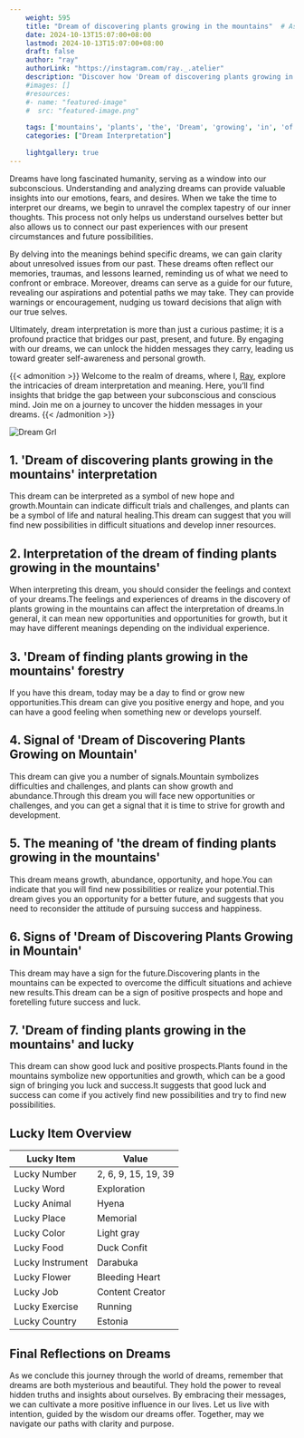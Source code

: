 ```yaml
---
    weight: 595
    title: "Dream of discovering plants growing in the mountains"  # Assuming 'title' column exists
    date: 2024-10-13T15:07:00+08:00
    lastmod: 2024-10-13T15:07:00+08:00
    draft: false
    author: "ray"
    authorLink: "https://instagram.com/ray._.atelier"
    description: "Discover how 'Dream of discovering plants growing in the mountains' can interpret your future and uncover its significant meanings in your life."
    #images: []
    #resources:
    #- name: "featured-image"
    #  src: "featured-image.png"
    
    tags: ['mountains', 'plants', 'the', 'Dream', 'growing', 'in', 'of', 'discovering']
    categories: ["Dream Interpretation"]
    
    lightgallery: true
---
```

    
Dreams have long fascinated humanity, serving as a window into our subconscious. Understanding and analyzing dreams can provide valuable insights into our emotions, fears, and desires. When we take the time to interpret our dreams, we begin to unravel the complex tapestry of our inner thoughts. This process not only helps us understand ourselves better but also allows us to connect our past experiences with our present circumstances and future possibilities.

By delving into the meanings behind specific dreams, we can gain clarity about unresolved issues from our past. These dreams often reflect our memories, traumas, and lessons learned, reminding us of what we need to confront or embrace. Moreover, dreams can serve as a guide for our future, revealing our aspirations and potential paths we may take. They can provide warnings or encouragement, nudging us toward decisions that align with our true selves.

Ultimately, dream interpretation is more than just a curious pastime; it is a profound practice that bridges our past, present, and future. By engaging with our dreams, we can unlock the hidden messages they carry, leading us toward greater self-awareness and personal growth.

{{< admonition >}}
Welcome to the realm of dreams, where I, [Ray](https://instagram.com/ray._.atelier), explore the intricacies of dream interpretation and meaning. Here, you’ll find insights that bridge the gap between your subconscious and conscious mind. Join me on a journey to uncover the hidden messages in your dreams.
{{< /admonition >}}

![Dream Grl](https://cdn.pixabay.com/photo/2017/11/02/03/35/gothic-2910057_1280.jpg "Dream Grl")

## 1. 'Dream of discovering plants growing in the mountains' interpretation
This dream can be interpreted as a symbol of new hope and growth.Mountain can indicate difficult trials and challenges, and plants can be a symbol of life and natural healing.This dream can suggest that you will find new possibilities in difficult situations and develop inner resources.

## 2. Interpretation of the dream of finding plants growing in the mountains'
When interpreting this dream, you should consider the feelings and context of your dreams.The feelings and experiences of dreams in the discovery of plants growing in the mountains can affect the interpretation of dreams.In general, it can mean new opportunities and opportunities for growth, but it may have different meanings depending on the individual experience.

## 3. 'Dream of finding plants growing in the mountains' forestry
If you have this dream, today may be a day to find or grow new opportunities.This dream can give you positive energy and hope, and you can have a good feeling when something new or develops yourself.

## 4. Signal of 'Dream of Discovering Plants Growing on Mountain'
This dream can give you a number of signals.Mountain symbolizes difficulties and challenges, and plants can show growth and abundance.Through this dream you will face new opportunities or challenges, and you can get a signal that it is time to strive for growth and development.

## 5. The meaning of 'the dream of finding plants growing in the mountains'
This dream means growth, abundance, opportunity, and hope.You can indicate that you will find new possibilities or realize your potential.This dream gives you an opportunity for a better future, and suggests that you need to reconsider the attitude of pursuing success and happiness.

## 6. Signs of 'Dream of Discovering Plants Growing in Mountain'
This dream may have a sign for the future.Discovering plants in the mountains can be expected to overcome the difficult situations and achieve new results.This dream can be a sign of positive prospects and hope and foretelling future success and luck.

## 7. 'Dream of finding plants growing in the mountains' and lucky
This dream can show good luck and positive prospects.Plants found in the mountains symbolize new opportunities and growth, which can be a good sign of bringing you luck and success.It suggests that good luck and success can come if you actively find new possibilities and try to find new possibilities.

## Lucky Item Overview
| Lucky Item          | Value              |
|---------------|--------------------|
| Lucky Number        | 2, 6, 9, 15, 19, 39  |
| Lucky Word          | Exploration |
| Lucky Animal        | Hyena |
| Lucky Place         | Memorial     |
| Lucky Color         | Light gray     |
| Lucky Food          | Duck Confit      |
| Lucky Instrument    | Darabuka |
| Lucky Flower        | Bleeding Heart    |
| Lucky Job           | Content Creator       |
| Lucky Exercise      | Running  |
| Lucky Country       | Estonia    |


##  Final Reflections on Dreams

As we conclude this journey through the world of dreams, remember that dreams are both mysterious and beautiful. They hold the power to reveal hidden truths and insights about ourselves. By embracing their messages, we can cultivate a more positive influence in our lives. Let us live with intention, guided by the wisdom our dreams offer. Together, may we navigate our paths with clarity and purpose.
